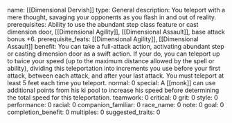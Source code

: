 name: [[Dimensional Dervish]]
type: General
description: You teleport with a mere thought, savaging your opponents as you flash in and out of reality.
prerequisites: Ability to use the abundant step class feature or cast dimension door, [[Dimensional Agility]], [[Dimensional Assault]], base attack bonus +6.
prerequisite_feats: [[Dimensional Agility]], [[Dimensional Assault]]
benefit: You can take a full-attack action, activating abundant step or casting dimension door as a swift action. If your do, you can teleport up to twice your speed (up to the maximum distance allowed by the spell or ability), dividing this teleportation into increments you use before your first attack, between each attack, and after your last attack. You must teleport at least 5 feet each time you teleport.
normal: 0
special: A [[monk]] can use additional points from his ki pool to increase his speed before determining the total speed for this teleportation.
teamwork: 0
critical: 0
grit: 0
style: 0
performance: 0
racial: 0
companion_familiar: 0
race_name: 0
note: 0
goal: 0
completion_benefit: 0
multiples: 0
suggested_traits: 0

